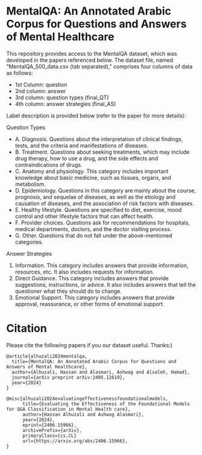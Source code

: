 # MentalQA: An Annotated Arabic Corpus for Questions and Answers of Mental Healthcare
This repository provides access to the MentalQA dataset, which was developed in the papers referenced below. The dataset file, named "MentalQA_500_data.csv (tab separated)," comprises four columns of data as follows:
* 1st Column: question
* 2nd column: answer
* 3rd column: question types (final_QT)
* 4th column: answer strategies (final_AS)
  
Label description is provided below (refer to the paper for more details): 

Question Types
* A. Diagnosis. Questions about the interpretation of clinical findings, tests, and the criteria and manifestations of diseases.
* B. Treatment. Questions about seeking treatments, which may include drug therapy, how to use a drug, and the side effects and contraindications of drugs.
* C. Anatomy and physiology. This category includes important knowledge about basic medicine, such as tissues, organs, and metabolism.
* D. Epidemiology. Questions in this category are mainly about the course, prognosis, and sequelae of diseases, as well as the etiology and causation of diseases, and the association of risk factors with diseases.
* E. Healthy lifestyle. Questions are specified to diet, exercise, mood control and other lifestyle factors that can affect health.
* F. Provider choices. Questions ask for recommendations for hospitals, medical departments, doctors, and the doctor visiting process. 
* G. Other. Questions that do not fall under the above-mentioned categories.

Answer Strategies
  1. Information. This category includes answers that provide information, resources, etc. It also includes requests for information. 
  2. Direct Guidance. This category includes answers that provide suggestions, instructions, or advice. It also includes answers that tell the questioner what they should do to change.
  3. Emotional Support. This category includes answers that provide approval, reassurance, or other forms of emotional support.


# Citation
Please cite the following papers if you our dataset useful. Thanks:)

```
@article{alhuzali2024mentalqa,
  title={MentalQA: An Annotated Arabic Corpus for Questions and Answers of Mental Healthcare},
  author={Alhuzali, Hassan and Alasmari, Ashwag and Alsaleh, Hamad},
  journal={arXiv preprint arXiv:2405.12619},
  year={2024}
}

@misc{alhuzali2024evaluatingeffectivenessfoundationalmodels,
      title={Evaluating the Effectiveness of the Foundational Models for Q&A Classification in Mental Health care}, 
      author={Hassan Alhuzali and Ashwag Alasmari},
      year={2024},
      eprint={2406.15966},
      archivePrefix={arXiv},
      primaryClass={cs.CL}
      url={https://arxiv.org/abs/2406.15966}, 
}
```
